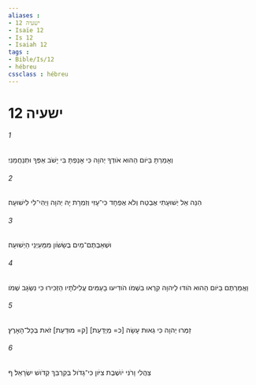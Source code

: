 ```yaml
---
aliases : 
- ישעיה 12
- Isaïe 12
- Is 12
- Isaiah 12
tags : 
- Bible/Is/12
- hébreu
cssclass : hébreu
---
```


# ישעיה 12

###### 1
וְאָמַרְתָּ בַּיֹּום הַהוּא אֹודְךָ יְהוָה כִּי אָנַפְתָּ בִּי יָשֹׁב אַפְּךָ וּתְנַחֲמֵנִי׃
###### 2
הִנֵּה אֵל יְשׁוּעָתִי אֶבְטַח וְלֹא אֶפְחָד כִּי־עָזִּי וְזִמְרָת יָהּ יְהוָה וַיְהִי־לִי לִישׁוּעָה׃
###### 3
וּשְׁאַבְתֶּם־מַיִם בְּשָׂשֹׂון מִמַּעַיְנֵי הַיְשׁוּעָה׃
###### 4
וַאֲמַרְתֶּם בַּיֹּום הַהוּא הֹודוּ לַיהוָה קִרְאוּ בִשְׁמֹו הֹודִיעוּ בָעַמִּים עֲלִילֹתָיו הַזְכִּירוּ כִּי נִשְׂגָּב שְׁמֹו׃
###### 5
זַמְּרוּ יְהוָה כִּי גֵאוּת עָשָׂה [כ= מְיֻדַּעַת] [ק= מוּדַעַת] זֹאת בְּכָל־הָאָרֶץ׃
###### 6
צַהֲלִי וָרֹנִּי יֹושֶׁבֶת צִיֹּון כִּי־גָדֹול בְּקִרְבֵּךְ קְדֹושׁ יִשְׂרָאֵל׃ ף
